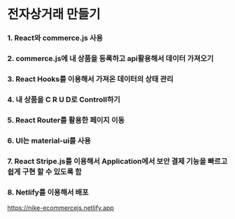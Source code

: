 # 전자상거래 만들기

### 1. React와 commerce.js 사용

### 2. commerce.js에 내 상품을 등록하고 api활용해서 데이터 가져오기

### 3. React Hooks를 이용해서 가져온 데이터의 상태 관리

### 4. 내 상품을 C R U D로 Controll하기

### 5. React Router를 활용한 페이지 이동

### 6. UI는 material-ui를 사용

### 7. React Stripe.js를 이용해서 Application에서 보안 결제 기능을 빠르고 쉽게 구현 할 수 있도록 함

### 8. Netlify를 이용해서 배포

https://nike-ecommercejs.netlify.app
